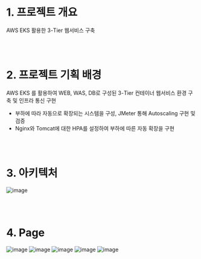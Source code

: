 # 1. 프로젝트 개요
AWS EKS 활용한 3-Tier 웹서비스 구축

<br/>
<br/>

# 2. 프로젝트 기획 배경
AWS EKS 를 활용하여 WEB, WAS, DB로 구성된 3-Tier 컨테이너 웹서비스 환경 구축 및 인프라 통신 구현

- 부하에 따라 자동으로 확장되는 시스템을 구성, JMeter 통해 Autoscaling 구현 및 검증
- Nginx와 Tomcat에 대한 HPA를 설정하여 부하에 따른 자동 확장을 구현

<br/>
<br/>

# 3. 아키텍처
![image](https://github.com/user-attachments/assets/91b6c4b2-0013-471c-8542-2b6277cb6b2c)


<br/>
<br/>

# 4. Page
![image](https://github.com/user-attachments/assets/34bb85bb-2544-49a3-bd78-451ad22f6452)
![image](https://github.com/user-attachments/assets/8bf44aae-8578-4a47-8030-7a0f080dcb20)
![image](https://github.com/user-attachments/assets/27f0af1b-29cc-41ee-8f70-c5ba9674708a)
![image](https://github.com/user-attachments/assets/c792fe4b-531a-45c4-8ad5-e90563c187ff)
![image](https://github.com/user-attachments/assets/0f8833f4-ed92-41dd-906d-d7690d87607a)
